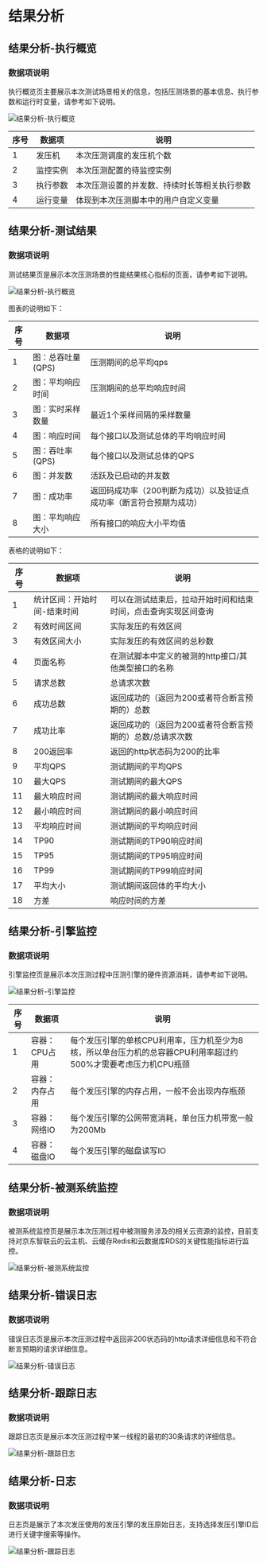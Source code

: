 # 结果分析
## 结果分析-执行概览
### 数据项说明
执行概览页主要展示本次测试场景相关的信息，包括压测场景的基本信息、执行参数和运行时变量，请参考如下说明。

![结果分析-执行概览](../../../../image/Perftest/11.png)

|序号|数据项|说明|
|---|---|---|
|1|发压机|本次压测调度的发压机个数|
|2|监控实例|本次压测配置的待监控实例|
|3|执行参数|本次压测设置的并发数、持续时长等相关执行参数|
|4|运行变量|体现到本次压测脚本中的用户自定义变量|

## 结果分析-测试结果
### 数据项说明
测试结果页是展示本次压测场景的性能结果核心指标的页面，请参考如下说明。

![结果分析-执行概览](../../../../image/Perftest/12.png)

图表的说明如下：

|序号|数据项|说明|
|---|---|---|
|1|图：总吞吐量(QPS)|压测期间的总平均qps|
|2|图：平均响应时间|压测期间的总平均响应时间|
|3|图：实时采样数量|最近1个采样间隔的采样数量|
|4|图：响应时间|每个接口以及测试总体的平均响应时间|
|5|图：吞吐率(QPS)|每个接口以及测试总体的QPS|
|6|图：并发数|活跃及已启动的并发数|
|7|图：成功率|返回码成功率（200判断为成功）以及验证点成功率（断言符合预期为成功）|
|8|图：平均响应大小|所有接口的响应大小平均值|

表格的说明如下：

|序号|数据项|说明|
|---|---|---|
|1|统计区间：开始时间-结束时间|可以在测试结束后，拉动开始时间和结束时间，点击查询实现区间查询|
|2|有效时间区间|实际发压的有效区间|
|3|有效区间大小|实际发压的有效区间的总秒数|
|4|页面名称|在测试脚本中定义的被测的http接口/其他类型接口的名称|
|5|请求总数|总请求次数|
|6|成功总数|返回成功的（返回为200或者符合断言预期的）总数|
|7|成功比率|返回成功的（返回为200或者符合断言预期的）总数/总请求次数|
|8|200返回率|返回的http状态码为200的比率|
|9|平均QPS|测试期间的平均QPS|
|10|最大QPS|测试期间的最大QPS|
|11|最大响应时间|测试期间的最大响应时间|
|12|最小响应时间|测试期间的最小响应时间|
|13|平均响应时间|测试期间的平均响应时间|
|14|TP90|测试期间的TP90响应时间|
|15|TP95|测试期间的TP95响应时间|
|16|TP99|测试期间的TP99响应时间|
|17|平均大小|测试期间返回体的平均大小|
|18|方差|响应时间的方差|

## 结果分析-引擎监控
### 数据项说明
引擎监控页是展示本次压测过程中压测引擎的硬件资源消耗，请参考如下说明。

![结果分析-引擎监控](../../../../image/Perftest/13.png)

|序号|数据项|说明|
|---|---|---|
|1|容器：CPU占用|每个发压引擎的单核CPU利用率，压力机至少为8核，所以单台压力机的总容器CPU利用率超过约500%才需要考虑压力机CPU瓶颈|
|2|容器：内存占用|每个发压引擎的内存占用，一般不会出现内存瓶颈|
|3|容器：网络IO|每个发压引擎的公网带宽消耗，单台压力机带宽一般为200Mb|
|4|容器：磁盘IO|每个发压引擎的磁盘读写IO|

## 结果分析-被测系统监控
### 数据项说明
被测系统监控页是展示本次压测过程中被测服务涉及的相关云资源的监控，目前支持对京东智联云的云主机、云缓存Redis和云数据库RDS的关键性能指标进行监控。

![结果分析-被测系统监控](../../../../image/Perftest/14.png)

## 结果分析-错误日志
### 数据项说明
错误日志页是展示本次压测过程中返回非200状态码的http请求详细信息和不符合断言预期的请求详细信息。

![结果分析-错误日志](../../../../image/Perftest/15.png)

## 结果分析-跟踪日志
### 数据项说明
跟踪日志页是展示本次压测过程中某一线程的最初的30条请求的详细信息。

![结果分析-跟踪日志](../../../../image/Perftest/16.png)

## 结果分析-日志
### 数据项说明
日志页是展示了本次发压使用的发压引擎的发压原始日志，支持选择发压引擎ID后进行关键字搜索等操作。

![结果分析-跟踪日志](../../../../image/Perftest/17.png)